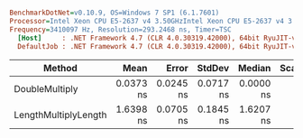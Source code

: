 ``` ini

BenchmarkDotNet=v0.10.9, OS=Windows 7 SP1 (6.1.7601)
Processor=Intel Xeon CPU E5-2637 v4 3.50GHzIntel Xeon CPU E5-2637 v4 3.50GHz, ProcessorCount=16
Frequency=3410097 Hz, Resolution=293.2468 ns, Timer=TSC
  [Host]     : .NET Framework 4.7 (CLR 4.0.30319.42000), 64bit RyuJIT-v4.7.2114.0
  DefaultJob : .NET Framework 4.7 (CLR 4.0.30319.42000), 64bit RyuJIT-v4.7.2114.0


```
 |               Method |      Mean |     Error |    StdDev |    Median | Scaled | ScaledSD | Allocated |
 |--------------------- |----------:|----------:|----------:|----------:|-------:|---------:|----------:|
 |       DoubleMultiply | 0.0373 ns | 0.0245 ns | 0.0717 ns | 0.0000 ns |      ? |        ? |       0 B |
 | LengthMultiplyLength | 1.6398 ns | 0.0705 ns | 0.1845 ns | 1.6207 ns |      ? |        ? |       0 B |
